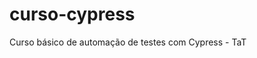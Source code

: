 # curso-cypress

<!-- [![pipeline status](https://gitlab.com/alexcoimbra/curso-cypress/badges/main/pipeline.svg)](https://gitlab.com/alexcoimbra/curso-cypress/-/commits/main) -->

Curso básico de automação de testes com Cypress - TaT
